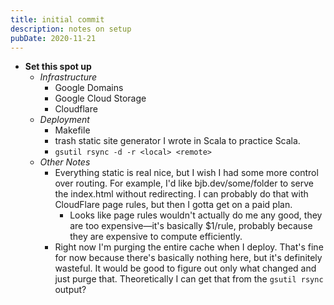 ```yaml
---
title: initial commit
description: notes on setup
pubDate: 2020-11-21
---
```


- **Set this spot up**
  - _Infrastructure_
    - Google Domains
    - Google Cloud Storage
    - Cloudflare
  - _Deployment_
    - Makefile
    - trash static site generator I wrote in Scala to practice Scala.
    - `gsutil rsync -d -r <local> <remote>`
  - _Other Notes_
    - Everything static is real nice, but I wish I had some more control over
      routing. For example, I'd like bjb.dev/some/folder to serve the
      index.html without redirecting. I can probably do that with CloudFlare
      page rules, but then I gotta get on a paid plan.
      - Looks like page rules wouldn't actually do me any good, they are too
        expensive—it's basically $1/rule, probably because they are expensive
        to compute efficiently.
    - Right now I'm purging the entire cache when I deploy. That's fine for
      now because there's basically nothing here, but it's definitely
      wasteful. It would be good to figure out only what changed and just
      purge that. Theoretically I can get that from the `gsutil rsync` output?
